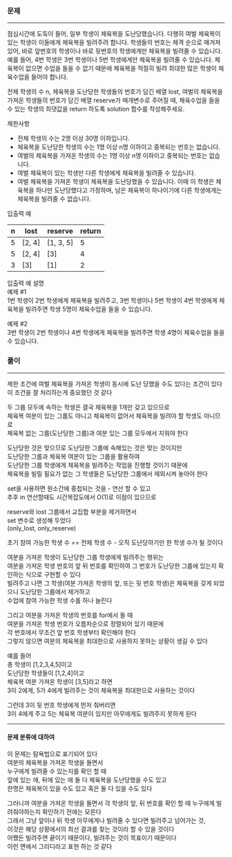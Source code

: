 ### 문제
***
점심시간에 도둑이 들어, 일부 학생이 체육복을 도난당했습니다. 다행히 여벌 체육복이 있는 학생이 이들에게 체육복을 빌려주려 합니다. 학생들의 번호는 체격 순으로 매겨져 있어, 바로 앞번호의 학생이나 바로 뒷번호의 학생에게만 체육복을 빌려줄 수 있습니다. 예를 들어, 4번 학생은 3번 학생이나 5번 학생에게만 체육복을 빌려줄 수 있습니다. 체육복이 없으면 수업을 들을 수 없기 때문에 체육복을 적절히 빌려 최대한 많은 학생이 체육수업을 들어야 합니다.

전체 학생의 수 n, 체육복을 도난당한 학생들의 번호가 담긴 배열 lost, 여벌의 체육복을 가져온 학생들의 번호가 담긴 배열 reserve가 매개변수로 주어질 때, 체육수업을 들을 수 있는 학생의 최댓값을 return 하도록 solution 함수를 작성해주세요.

제한사항  
* 전체 학생의 수는 2명 이상 30명 이하입니다.
* 체육복을 도난당한 학생의 수는 1명 이상 n명 이하이고 중복되는 번호는 없습니다.
* 여벌의 체육복을 가져온 학생의 수는 1명 이상 n명 이하이고 중복되는 번호는 없습니다.
* 여벌 체육복이 있는 학생만 다른 학생에게 체육복을 빌려줄 수 있습니다.
* 여벌 체육복을 가져온 학생이 체육복을 도난당했을 수 있습니다. 이때 이 학생은 체육복을 하나만 도난당했다고 가정하며, 남은 체육복이 하나이기에 다른 학생에게는 체육복을 빌려줄 수 없습니다.

입출력 예  

|n|	lost|	reserve|	return|
|---|---|---|---|
|5|	[2, 4]|	[1, 3, 5]|	5|
|5|	[2, 4]|	[3]|	4|
|3|	[3]|	[1]|	2|

입출력 예 설명  
예제 #1  
1번 학생이 2번 학생에게 체육복을 빌려주고, 3번 학생이나 5번 학생이 4번 학생에게 체육복을 빌려주면 학생 5명이 체육수업을 들을 수 있습니다.
  
예제 #2  
3번 학생이 2번 학생이나 4번 학생에게 체육복을 빌려주면 학생 4명이 체육수업을 들을 수 있습니다.

### 풀이
***
제한 조건에 여벌 체육복을 가져온 학생이 동시에 도난 당했을 수도 있다는 조건이 있다  
이 조건을 잘 처리하는게 중요했던 것 같다  
  
두 그룹 모두에 속하는 학생은 결국 체육복을 1개만 갖고 있으므로  
체육복 여분이 있는 그룹도 아니고 체육복이 없어서 체육복을 빌려야 할 학생도 아니므로   
체육복 없는 그룹(도난당한 그룹)과 여분 있는 그룹 모두에서 지워야 한다  
  
도난당한 것은 맞으므로 도난당한 그룹에 속해있는 것은 맞는 것이지만  
도난당한 그룹과 체육복 여분이 있는 그룹을 활용하여  
도난당한 그룹 학생에게 체육복을 빌려주는 작업을 진행할 것이기 때문에  
체육복을 빌릴 필요가 없는 그 학생들은 도난당한 그룹에서 제외시켜 놓아야 한다  

set을 사용하면 원소간에 중첩되는 것을 - 연산 할 수 있고  
추후 in 연산할때도 시간복잡도에서 O(1)로 이점이 있으므로   
  
reserve와 lost 그룹에서 교집합 부분을 제거하면서  
set 변수로 생성해 두었다  
(only_lost, only_reserve)
  
초기 참여 가능한 학생 수 == 전체 학생 수 - 오직 도난당하기만 한 학생 수가 될 것이다  

여분을 가져온 학생이 도난당한 그룹 학생에게 빌려주는 행위는  
여분을 가져온 학생 번호의 앞 뒤 번호를 확인하여 그 번호가 도난당한 그룹에 있는지 확인하는 식으로 구현할 수 있다  
빌려주고 나면 그 학생(여분 가져온 학생의 앞, 또는 뒷 번호 학생)은 체육복을 갖게 되었으니 도난당한 그룹에서 제거하고  
수업에 참여 가능한 학생 수를 하나 늘린다  
  
그리고 여분을 가져온 학생의 번호를 for에서 돌 때  
여분을 가져온 학생 번호가 오름차순으로 정렬되어 있기 때문에  
각 번호에서 무조건 앞 번호 학생부터 확인해야 한다      
그렇지 않으면 여분의 체육복을 최대한으로 사용하지 못하는 상황이 생길 수 있다  
  
예를 들어  
총 학생이 [1,2,3,4,5]이고  
도난당한 학생들이 [1,2,4]이고  
체육복 여분 가져온 학생이 [3,5]라고 하면  
3이 2에게, 5가 4에게 빌려주는 것이 체육복을 최대한으로 사용하는 것이다   
  
그런데 3이 뒷 번호 학생에게 먼저 줘버리면  
3이 4에게 주고 5는 체육복 여분이 있지만 아무에게도 빌려주지 못하게 된다
***
#### 문제 분류에 대하여
이 문제는 탐욕법으로 표기되어 있다  
여분의 체육복을 가져온 학생을 돌면서  
누구에게 빌려줄 수 있는지를 확인 할 때  
앞에 있는 애, 뒤에 있는 애 둘 다 체육복을 도난당했을 수도 있고  
한명은 체육복이 있을 수도 있고 혹은 둘 다 있을 수도 있다  
  
그러니까 여분을 가져온 학생을 돌면서 각 학생의 앞, 뒤 번호를 확인 할 때 누구에게 빌려줘야하는지 확인하기 전에는 모른다    
그래서 그냥 앞이나 뒤 학생 아무에게나 빌려줄 수 있다면 빌려주고 넘어가는 것,  
이것은 해당 상황에서의 최선 결과를 찾는 것이라 할 수 있을 것이다    
어쨌든 빌려주면 끝이기 때문이다, 빌려주는 것이 목표이기 때문이다  
이런 면에서 그리디라고 표현 하는 것 같다


  


